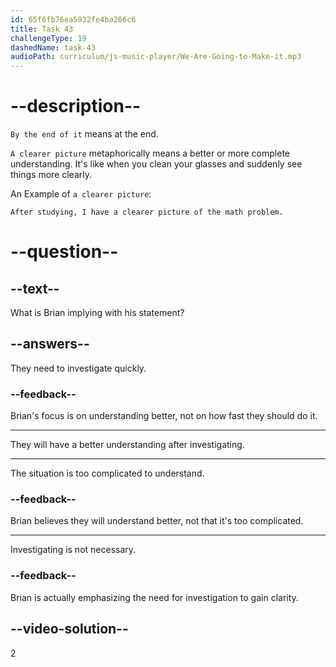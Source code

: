 ```yaml
---
id: 65f6fb76ea5932fe4ba266c6
title: Task 43
challengeType: 19
dashedName: task-43
audioPath: curriculum/js-music-player/We-Are-Going-to-Make-it.mp3
---
```


<!--
AUDIO REFERENCE:
Brian: Understood. We can investigate this together, and by the end of it, we should have a clearer picture of what's happening.
-->

# --description--

`By the end of it` means at the end. 

 `A clearer picture` metaphorically means a better or more complete understanding. It's like when you clean your glasses and suddenly see things more clearly.

An Example of `a clearer picture`:

`After studying, I have a clearer picture of the math problem.`

# --question--

## --text--

What is Brian implying with his statement?

## --answers--

They need to investigate quickly.

### --feedback--

Brian's focus is on understanding better, not on how fast they should do it.

---

They will have a better understanding after investigating.

---

The situation is too complicated to understand.

### --feedback--

Brian believes they will understand better, not that it's too complicated.

---

Investigating is not necessary.

### --feedback--

Brian is actually emphasizing the need for investigation to gain clarity.

## --video-solution--

2

